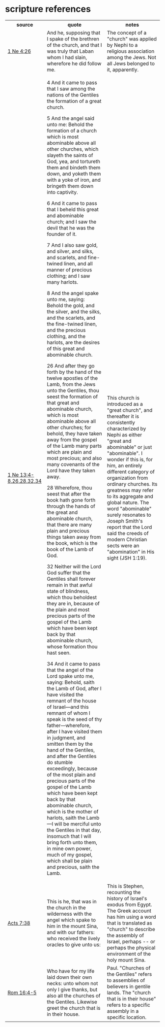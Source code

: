# scripture references

<table>
<tr>
    <th>source</th><th>quote</th><th>notes</th>
</tr>
<tr>
<td><a href="https://www.churchofjesuschrist.org/study/scriptures/bofm/1-ne/4.26?lang=eng#p25">1 Ne 4:26</a></td>
<td>And he, supposing that I spake of the brethren of the church, and that I was truly that Laban whom I had slain, wherefore he did follow me.</td>
<td>The concept of a "church" was applied by Nephi to a religious association among the Jews. Not all Jews belonged to it, apparently.</td>
</tr>
<tr>
<td>
<a href="https://www.churchofjesuschrist.org/study/scriptures/bofm/1-ne/13.4-8,26,28,32,34?lang=eng#p3">1 Ne 13:4-8,26,28,32,34</a>
</td>
<td>
<p>4 And it came to pass that I saw among the nations of the Gentiles the formation of a great church.</p>
<p>5 And the angel said unto me: Behold the formation of a church which is most abominable above all other churches, which slayeth the saints of God, yea, and tortureth them and bindeth them down, and yoketh them with a yoke of iron, and bringeth them down into captivity.</p>
<p>6 And it came to pass that I beheld this great and abominable church; and I saw the devil that he was the founder of it.</p>
<p>7 And I also saw gold, and silver, and silks, and scarlets, and fine-twined linen, and all manner of precious clothing; and I saw many harlots.</p>
<p>8 And the angel spake unto me, saying: Behold the gold, and the silver, and the silks, and the scarlets, and the fine-twined linen, and the precious clothing, and the harlots, are the desires of this great and abominable church.</p>
<p>26 And after they go forth by the hand of the twelve apostles of the Lamb, from the Jews unto the Gentiles, thou seest the formation of that great and abominable church, which is most abominable above all other churches; for behold, they have taken away from the gospel of the Lamb many parts which are plain and most precious; and also many covenants of the Lord have they taken away.</p>
<p>28 Wherefore, thou seest that after the book hath gone forth through the hands of the great and abominable church, that there are many plain and precious things taken away from the book, which is the book of the Lamb of God.</p>
<p>32 Neither will the Lord God suffer that the Gentiles shall forever remain in that awful state of blindness, which thou beholdest they are in, because of the plain and most precious parts of the gospel of the Lamb which have been kept back by that abominable church, whose formation thou hast seen.</p>
<p>34 And it came to pass that the angel of the Lord spake unto me, saying: Behold, saith the Lamb of God, after I have visited the remnant of the house of Israel—and this remnant of whom I speak is the seed of thy father—wherefore, after I have visited them in judgment, and smitten them by the hand of the Gentiles, and after the Gentiles do stumble exceedingly, because of the most plain and precious parts of the gospel of the Lamb which have been kept back by that abominable church, which is the mother of harlots, saith the Lamb—I will be merciful unto the Gentiles in that day, insomuch that I will bring forth unto them, in mine own power, much of my gospel, which shall be plain and precious, saith the Lamb.</p>
</td>
<td>
This church is introduced as a "great church", and thereafter it is consistently characterized by Nephi as either "great and abominable" or just "abominable". I wonder if this is, for him, an entirely different category of organization from ordinary churches. Its greatness may refer to its aggregate and global nature. The word "abominable" surely resonates to Joseph Smith's report that the Lord said the creeds of modern Christian sects were an "abomination" in His sight (JSH 1:19). 
</td>
</tr>
<tr>
    <td><a href="https://www.churchofjesuschrist.org/study/scriptures/nt/acts/7.38?lang=eng#p37">Acts 7:38</a></td><td>This is he, that was in the church in the wilderness with the angel which spake to him in the mount Sina, and with our fathers: who received the lively oracles to give unto us:</td><td>This is Stephen, recounting the history of Israel's exodus from Egypt. The Greek account has him using a word that is translated as "church" to describe the assembly of Israel, perhaps -- or perhaps the physical environment of the holy mount Sina.</td>
</tr>
<tr>
<td><a href="https://www.churchofjesuschrist.org/study/scriptures/nt/rom/16.4,5?lang=eng#p3">Rom 16:4-5</a></td>
<td>Who have for my life laid down their own necks: unto whom not only I give thanks, but also all the churches of the Gentiles. Likewise greet the church that is in their house.</td>
<td>Paul. "Churches of the Gentiles" refers to assemblies of believers in gentile lands. The "church that is in their house" refers to a specific assembly in a specific location.</td>
</tr>
</table>